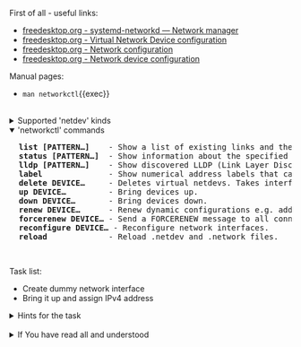 First of all - useful links:

- [freedesktop.org - systemd-networkd — Network manager](https://www.freedesktop.org/software/systemd/man/systemd-networkd.html#)
- [freedesktop.org - Virtual Network Device configuration](https://www.freedesktop.org/software/systemd/man/systemd.netdev.html#)
- [freedesktop.org - Network configuration](https://www.freedesktop.org/software/systemd/man/systemd.network.html#)
- [freedesktop.org - Network device configuration](https://www.freedesktop.org/software/systemd/man/systemd.link.html#)

Manual pages:
- `man networkctl`{{exec}}
<br>
<details><summary>Supported 'netdev' kinds</summary>
<pre>
  <strong>bond</strong>   - aggregation of all its slave devices. See Linux Ethernet Bonding Driver HOWTO for details.
  <strong>bridge</strong> - software switch, and each of its slave devices and the bridge itself are ports of the switch.
  <strong>dummy</strong>  - drops all packets sent to it.
  <strong>gre</strong>    - level 3 GRE tunnel over IPv4. See RFC 2784 for details. Name "gre0" should not be used, as the kernel creates a device with this name when the corresponding kernel module is loaded.
  <strong>gretap</strong> - level 2 GRE tunnel over IPv4. Name "gretap0" should not be used, as the kernel creates a device with this name when the corresponding kernel module is loaded.
  <strong>erspan</strong> - ERSPAN mirrors traffic on one or more source ports and delivers the mirrored traffic to one or more destination ports on another switch.
  <strong>ip6gre</strong> - level 3 GRE tunnel over IPv6.
  <strong>ip6tnl</strong> - IPv4 or IPv6 tunnel over IPv6
  <strong>ip6gretap</strong> - level 2 GRE tunnel over IPv6.
  <strong>ipip</strong>   - IPv4 over IPv4 tunnel.
  <strong>ipvlan</strong> - IPVLAN device is a stacked device which receives packets from its underlying device based on IP address filtering.
  <strong>ipvtap</strong> - IPVTAP device is a stacked device which receives packets from its underlying device based on IP address filtering and can be accessed using the tap user space interface.
  <strong>macvlan</strong> - stacked device which receives packets from its underlying device based on MAC address filtering.
  <strong>macvtap</strong> - stacked device which receives packets from its underlying device based on MAC address filtering.
  <strong>sit</strong>    - IPv6 over IPv4 tunnel.
  <strong>tap</strong>    - persistent Level 2 tunnel between a network device and a device node.
  <strong>tun</strong>    - persistent Level 3 tunnel between a network device and a device node.
  <strong>veth</strong>   - Ethernet tunnel between a pair of network devices.
  <strong>vlan</strong>   - stacked device which receives packets from its underlying device based on VLAN tagging. See IEEE 802.1Q for details.
  <strong>vti</strong>    - IPv4 over IPSec tunnel.
  <strong>vti6</strong>   - IPv6 over IPSec tunnel.
  <strong>vxlan</strong>  - virtual extensible LAN (vxlan), for connecting Cloud computing deployments.
  <strong>geneve</strong> - GEneric NEtwork Virtualization Encapsulation (GENEVE) netdev driver.
  <strong>l2tp</strong>   - Layer 2 Tunneling Protocol (L2TP) is a tunneling protocol used to support virtual private networks (VPNs) or as part of the delivery of services by ISPs. It does not provide any encryption or confidentiality by itself
  <strong>macsec</strong> - 802.1AE IEEE industry-standard security technology that provides secure communication for all traffic on Ethernet links.
  <strong>vrf</strong>    - Virtual Routing and Forwarding (VRF) interface to create separate routing and forwarding domains.
  <strong>vcan</strong>   - virtual CAN driver (vcan). Similar to the network loopback devices, vcan offers a virtual local CAN interface.
  <strong>vxcan</strong>  - virtual CAN tunnel driver (vxcan). Similar to the virtual ethernet driver veth, vxcan implements a local CAN traffic tunnel between two virtual CAN network devices. When creating a vxcan, two vxcan devices are created as pair. When one end receives the packet it appears on its pair and vice versa. The vxcan can be used for cross namespace communication.
  <strong>wireguard</strong> - Secure Network Tunnel.
  <strong>nlmon</strong>  - Netlink monitor device. Use an nlmon device when you want to monitor system Netlink messages.
  <strong>fou</strong>    - Foo-over-UDP tunneling.
  <strong>xfrm</strong>   - virtual tunnel interface like vti/vti6 but with several advantages.
  <strong>ifb</strong>    - Intermediate Functional Block (ifb) pseudo network interface acts as a QoS concentrator for multiple different sources of traffic.
  <strong>bareudp</strong> - UDP tunnels provide a generic L3 encapsulation support for tunnelling different L3 protocols like MPLS, IP etc. inside of an UDP tunnel.
  <strong>batadv</strong> - B.A.T.M.A.N. Advanced is a routing protocol for multi-hop mobile ad-hoc networks which operates on layer 2.
  <strong>ipoib</strong>  - IP over Infiniband subinterface.
  <strong>wlan</strong>   - virtual wireless network (WLAN) interface.
  <br>
  GoTo <a href="https://docs.kernel.org/networking/index.html">Linux Networking subsystem documentation</a> for more information.
</pre>
</details>
<details open><summary>'networkctl' commands</summary>
<pre>
  <strong>list [PATTERN…]</strong>    - Show a list of existing links and their status.
  <strong>status [PATTERN…]</strong>  - Show information about the specified links: type, state, kernel module driver, hardware and IP address, configured DNS servers, etc.
  <strong>lldp [PATTERN…]</strong>    - Show discovered LLDP (Link Layer Discovery Protocol) neighbors.
  <strong>label</strong>              - Show numerical address labels that can be used for address selection.
  <strong>delete DEVICE…</strong>     - Deletes virtual netdevs. Takes interface name or index number.
  <strong>up DEVICE…</strong>         - Bring devices up.
  <strong>down DEVICE…</strong>       - Bring devices down.
  <strong>renew DEVICE…</strong>      - Renew dynamic configurations e.g. addresses received from DHCP server.
  <strong>forcerenew DEVICE…</strong> - Send a FORCERENEW message to all connected clients, triggering DHCP reconfiguration.
  <strong>reconfigure DEVICE…</strong> - Reconfigure network interfaces.
  <strong>reload</strong>             - Reload .netdev and .network files.
</pre>
</details><br>

Task list:
- Create dummy network interface
- Bring it up and assign IPv4 address

<details><summary>Hints for the task</summary>
<pre>
<strong>Task 1:</strong>
  $ sudo vi /etc/systemd/network/dummy.netdev
      [NetDev]
      Name=dummy0
      Description=Some dummy NetDev
      Kind=dummy
  $ sudo networkctl reload
  $ sudo networkctl list
<br>
<strong>Task 2:</strong>
  $ sudo ip addr add 192.168.1.150/24 dev dummy0
  $ sudo ip link set dummy0 up
  $ networkctl list
</pre>
</details>
<br>
<details><summary>If You have read all and understood</summary>
<pre>
`touch IReadAllAndUndnderstood`{{exec}}
</pre>
